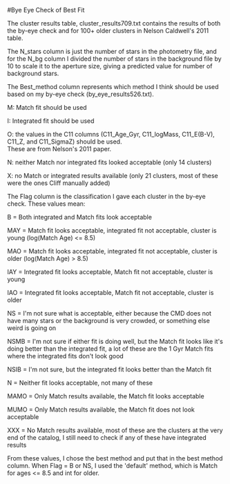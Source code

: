 #Bye Eye Check of Best Fit

The cluster results table, cluster_results709.txt contains the results of both the by-eye check and for 100+ older 
clusters in Nelson Caldwell's 2011 table.

The N_stars column is just the number of stars in the photometry file, and for the N_bg column I divided the number 
of stars in the background file by 10 to scale it to the aperture size, giving a predicted value for number of background stars.

The Best_method column represents which method I think should be used based on my by-eye check (by_eye_results526.txt). 

M:  Match fit should be used 

I:  Integrated fit should be used

O:  the values in the C11 columns (C11_Age_Gyr, C11_logMass, C11_E(B-V), C11_Z, and C11_SigmaZ) should be used.  
These are from Nelson's 2011 paper.

N:  neither Match nor integrated fits looked acceptable (only 14 clusters)

X:  no Match or integrated results available (only 21 clusters, most of these were the ones Cliff manually added)


The Flag column is the classification I gave each cluster in the by-eye check.  These values mean:

B = Both integrated and Match fits look acceptable

MAY = Match fit looks acceptable, integrated fit not acceptable, cluster is young (log(Match Age) <= 8.5)

MAO = Match fit looks acceptable, integrated fit not acceptable, cluster is older (log(Match Age) > 8.5)

IAY = Integrated fit looks acceptable, Match fit not acceptable, cluster is young

IAO = Integrated fit looks acceptable, Match fit not acceptable, cluster is older

NS = I'm not sure what is acceptable, either because the CMD does not have many stars or the background is very crowded, or something else weird is going on

NSMB = I'm not sure if either fit is doing well, but the Match fit looks like it's doing better than the integrated fit, a lot of these are the 1 Gyr Match fits where the integrated fits don't look good

NSIB = I'm not sure, but the integrated fit looks better than the Match fit

N = Neither fit looks acceptable, not many of these

MAMO = Only Match results available, the Match fit looks acceptable

MUMO = Only Match results available, the Match fit does not look acceptable

XXX = No Match results available, most of these are the clusters at the very end of the catalog, I still need to check if any of these have integrated results

From these values, I chose the best method and put that in the best method column.  When Flag = B or NS, I used the 'default' method, which is Match for ages <= 8.5 and int for older.
